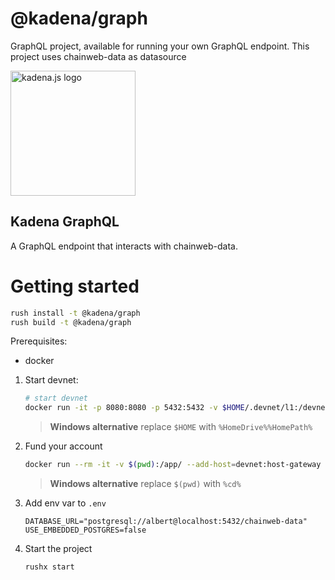 <!-- genericHeader start -->

# @kadena/graph

GraphQL project, available for running your own GraphQL endpoint. This project
uses chainweb-data as datasource

<picture>
  <source srcset="https://raw.githubusercontent.com/kadena-community/kadena.js/main/common/images/Kadena.JS_logo-white.png" media="(prefers-color-scheme: dark)"/>
  <img src="https://raw.githubusercontent.com/kadena-community/kadena.js/main/common/images/Kadena.JS_logo-black.png" width="200" alt="kadena.js logo" />
</picture>

<!-- genericHeader end -->

## Kadena GraphQL

A GraphQL endpoint that interacts with chainweb-data.

# Getting started

```sh
rush install -t @kadena/graph
rush build -t @kadena/graph
```

Prerequisites:

- docker


1. Start devnet:
     ```bash
     # start devnet
     docker run -it -p 8080:8080 -p 5432:5432 -v $HOME/.devnet/l1:/devnet/.devenv enof/devnet:l2-latest
     ```

    > **Windows alternative**
    > replace `$HOME` with  `%HomeDrive%%HomePath%`

2. Fund your account
    ```bash
    docker run --rm -it -v $(pwd):/app/ --add-host=devnet:host-gateway enof/kda-cli --task=fund
    ```

    > **Windows alternative**
    > replace `$(pwd)` with  `%cd%`

3. Add env var to `.env`
    ```
    DATABASE_URL="postgresql://albert@localhost:5432/chainweb-data"
    USE_EMBEDDED_POSTGRES=false
    ```

4. Start the project
    ```
    rushx start
    ```

